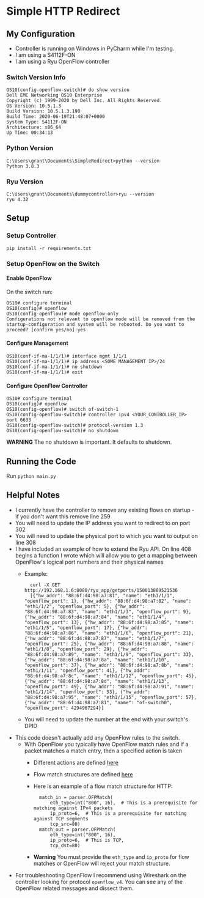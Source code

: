 # Simple HTTP Redirect

## My Configuration

- Controller is running on Windows in PyCharm while I'm testing.
- I am using a S4112F-ON
- I am using a Ryu OpenFlow controller

### Switch Version Info

    OS10(config-openflow-switch)# do show version
    Dell EMC Networking OS10 Enterprise
    Copyright (c) 1999-2020 by Dell Inc. All Rights Reserved.
    OS Version: 10.5.1.3
    Build Version: 10.5.1.3.190
    Build Time: 2020-06-19T21:48:07+0000
    System Type: S4112F-ON
    Architecture: x86_64
    Up Time: 00:34:13


### Python Version

    C:\Users\grant\Documents\SimpleRedirect>python --version
    Python 3.8.3

### Ryu Version

    C:\Users\grant\Documents\dummycontroller>ryu --version
    ryu 4.32

## Setup

### Setup Controller

    pip install -r requirements.txt

### Setup OpenFlow on the Switch

#### Enable OpenFlow

On the switch run:

    OS10# configure terminal
    OS10(config)# openflow
    OS10(config-openflow)# mode openflow-only
    Configurations not relevant to openflow mode will be removed from the startup-configuration and system will be rebooted. Do you want to proceed? [confirm yes/no]:yes

#### Configure Management

    OS10(conf-if-ma-1/1/1)# interface mgmt 1/1/1
    OS10(conf-if-ma-1/1/1)# ip address <SOME MANAGEMENT IP>/24
    OS10(conf-if-ma-1/1/1)# no shutdown
    OS10(conf-if-ma-1/1/1)# exit

#### Configure OpenFlow Controller

    OS10# configure terminal
    OS10(config)# openflow
    OS10(config-openflow)# switch of-switch-1
    OS10(config-openflow-switch)# controller ipv4 <YOUR_CONTROLLER_IP> port 6633
    OS10(config-openflow-switch)# protocol-version 1.3
    OS10(config-openflow-switch)# no shutdown
    
**WARNING** The no shutdown is important. It defaults to shutdown.

## Running the Code

Run `python main.py`

## Helpful Notes

- I currently have the controller to remove any existing flows on startup - if you don't want this remove line 259
- You will need to update the IP address you want to redirect to on port 302
- You will need to update the physical port to which you want to output on line 308
- I have included an example of how to extend the Ryu API. On line 408 begins a function I wrote which will allow you to get a mapping between OpenFlow's logical port numbers and their physical names
    - Example:
    
            curl -X GET http://192.168.1.6:8080/ryu_app/getports/150013889521536
            [{"hw_addr": "88:6f:d4:98:a7:81", "name": "eth1/1/1", "openflow_port": 1}, {"hw_addr": "88:6f:d4:98:a7:82", "name": "eth1/1/2", "openflow_port": 5}, {"hw_addr": "88:6f:d4:98:a7:83", "name": "eth1/1/3", "openflow_port": 9}, {"hw_addr": "88:6f:d4:98:a7:84", "name": "eth1/1/4", "openflow_port": 13}, {"hw_addr": "88:6f:d4:98:a7:85", "name": "eth1/1/5", "openflow_port": 17}, {"hw_addr": "88:6f:d4:98:a7:86", "name": "eth1/1/6", "openflow_port": 21}, {"hw_addr": "88:6f:d4:98:a7:87", "name": "eth1/1/7", "openflow_port": 25}, {"hw_addr": "88:6f:d4:98:a7:88", "name": "eth1/1/8", "openflow_port": 29}, {"hw_addr": "88:6f:d4:98:a7:89", "name": "eth1/1/9", "openflow_port": 33}, {"hw_addr": "88:6f:d4:98:a7:8a", "name": "eth1/1/10", "openflow_port": 37}, {"hw_addr": "88:6f:d4:98:a7:8b", "name": "eth1/1/11", "openflow_port": 41}, {"hw_addr": "88:6f:d4:98:a7:8c", "name": "eth1/1/12", "openflow_port": 45}, {"hw_addr": "88:6f:d4:98:a7:8d", "name": "eth1/1/13", "openflow_port": 49}, {"hw_addr": "88:6f:d4:98:a7:91", "name": "eth1/1/14", "openflow_port": 53}, {"hw_addr": "88:6f:d4:98:a7:95", "name": "eth1/1/15", "openflow_port": 57}, {"hw_addr": "88:6f:d4:98:a7:81", "name": "of-switch0", "openflow_port": 4294967294}]
    - You will need to update the number at the end with your switch's DPID
- This code doesn't actually add any OpenFlow rules to the switch.
    - With OpenFlow you typically have OpenFlow match rules and if a packet matches a match entry, then a specified action is taken
        - Different actions are defined [here](https://ryu.readthedocs.io/en/latest/ofproto_v1_3_ref.html#action-structures)
        - Flow match structures are defined [here](https://ryu.readthedocs.io/en/latest/ofproto_v1_3_ref.html#flow-match-structure)
        - Here is an example of a flow match structure for HTTP:
        
                match_in = parser.OFPMatch(
                    eth_type=int("800", 16),  # This is a prerequisite for matching against IPv4 packets
                    ip_proto=6,  # This is a prerequisite for matching against TCP segments
                    tcp_src=80)
                match_out = parser.OFPMatch(
                    eth_type=int("800", 16),
                    ip_proto=6,  # This is TCP,
                    tcp_dst=80)
                    
        - **Warning** You must provide the `eth_type` and `ip_proto` for flow matches or OpenFlow will reject your match structure.
- For troubleshooting OpenFlow I recommend using Wireshark on the controller looking for protocol `openflow_v4`. You can see any of the OpenFlow related messages and dissect them. 